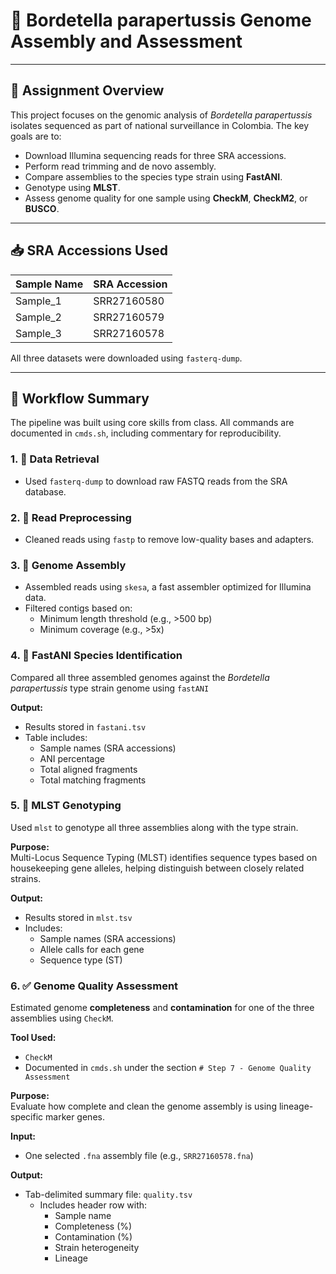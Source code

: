 # 🧬 Bordetella parapertussis Genome Assembly and Assessment

---

## 📄 Assignment Overview

This project focuses on the genomic analysis of *Bordetella parapertussis* isolates sequenced as part of national surveillance in Colombia. The key goals are to:

- Download Illumina sequencing reads for three SRA accessions.
- Perform read trimming and de novo assembly.
- Compare assemblies to the species type strain using **FastANI**.
- Genotype using **MLST**.
- Assess genome quality for one sample using **CheckM**, **CheckM2**, or **BUSCO**.

---

## 📥 SRA Accessions Used

| Sample Name | SRA Accession |
|-------------|---------------|
| Sample_1    | SRR27160580   |
| Sample_2    | SRR27160579   |
| Sample_3    | SRR27160578   |

All three datasets were downloaded using `fasterq-dump`.

---

## 🧪 Workflow Summary

The pipeline was built using core skills from class. All commands are documented in `cmds.sh`, including commentary for reproducibility.

### 1. 🔽 Data Retrieval

- Used `fasterq-dump` to download raw FASTQ reads from the SRA database.

### 2. 🧼 Read Preprocessing

- Cleaned reads using `fastp` to remove low-quality bases and adapters.

### 3. 🧬 Genome Assembly

- Assembled reads using `skesa`, a fast assembler optimized for Illumina data.
- Filtered contigs based on:
  - Minimum length threshold (e.g., >500 bp)
  - Minimum coverage (e.g., >5x)


### 4. 🧠 FastANI Species Identification

Compared all three assembled genomes against the *Bordetella parapertussis* type strain genome using `fastANI`

**Output:**
- Results stored in `fastani.tsv`
- Table includes:
  - Sample names (SRA accessions)
  - ANI percentage
  - Total aligned fragments
  - Total matching fragments


### 5. 🧬 MLST Genotyping

Used `mlst` to genotype all three assemblies along with the type strain.

**Purpose:**  
Multi-Locus Sequence Typing (MLST) identifies sequence types based on housekeeping gene alleles, helping distinguish between closely related strains.

**Output:**
- Results stored in `mlst.tsv`
- Includes:
  - Sample names (SRA accessions)
  - Allele calls for each gene
  - Sequence type (ST)


### 6. ✅ Genome Quality Assessment

Estimated genome **completeness** and **contamination** for one of the three assemblies using `CheckM`.

**Tool Used:**  
- `CheckM` 
- Documented in `cmds.sh` under the section `# Step 7 - Genome Quality Assessment`

**Purpose:**  
Evaluate how complete and clean the genome assembly is using lineage-specific marker genes.

**Input:**  
- One selected `.fna` assembly file (e.g., `SRR27160578.fna`)

**Output:**  
- Tab-delimited summary file: `quality.tsv`
  - Includes header row with:
    - Sample name
    - Completeness (%)
    - Contamination (%)
    - Strain heterogeneity
    - Lineage

